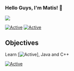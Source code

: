 <!--
**Nazzuma/nazzuma** is a ✨ _special_ ✨ repository because its `README.md` (this file) appears on your GitHub profile.

Here are some ideas to get you started:

- 🔭 I’m currently working on ...
- 🌱 I’m currently learning ...
- 👯 I’m looking to collaborate on ...
- 🤔 I’m looking for help with ...
- 💬 Ask me about ...
- 📫 How to reach me: ...
- 😄 Pronouns: ...
- ⚡ Fun fact: ...
-->


### Hello Guys, I'm Matis! 👋

![](https://github.com/Nazzuma/nazzuma/blob/main/Image/Bannergithub)

[![Active](https://img.shields.io/badge/Langages-C%20-red?style=flat-square)](https://www.github.com/Nazzuma)
[![Active](https://img.shields.io/badge/Discord-CLICK-blue?style=flat-square&logo=discord)](https://discord.gg/) 

## Objectives

Learn [![Active](img.https://th.bing.com/th/id/R.bbf41ae0ba646275d09668883f890c9f?rik=FPG9hvSLW981Ww&pid=ImgRaw&r=0)], Java and C++ 


[![Active](https://github-readme-stats.vercel.app/api?username=Nazzuma&show_icons=true&theme=dark&count_private=true&hide=prs,issues)](https://www.github.com/Nazzuma)
